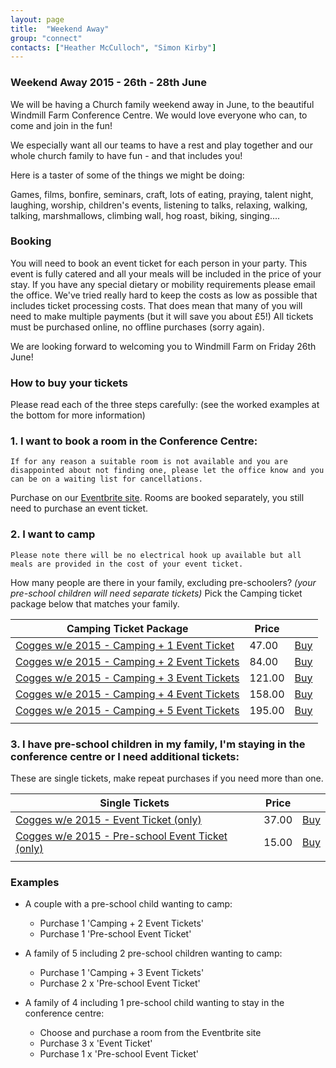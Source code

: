 ```yaml
---
layout: page
title:  "Weekend Away"
group: "connect"
contacts: ["Heather McCulloch", "Simon Kirby"]
---
```


### Weekend Away 2015 - 26th - 28th June

We will be having a Church family weekend away in June, to the beautiful Windmill Farm Conference Centre. We would love everyone who can, to come and join in the fun! 

We especially want all our teams to have a rest and play together and our whole church family to have fun - and that includes you!

Here is a taster of some of the things we might be doing:

Games, films, bonfire, seminars, craft, lots of eating, praying, talent night, laughing, worship, children's events, listening to talks, relaxing, walking, talking, marshmallows, climbing wall, hog roast, biking, singing....

### Booking

You will need to book an event ticket for each person in your party.
This event is fully catered and all your meals will be included in the price of your stay. If you have any special dietary or mobility requirements please email the office. We've tried really hard to keep the costs as low as possible that includes ticket processing costs. That does mean that many of you will need to make multiple payments (but it will save you about £5!) All tickets must be purchased online, no offline purchases (sorry again).

We are looking forward to welcoming you to Windmill Farm on Friday 26th June!

### How to buy your tickets

Please read each of the three steps carefully: (see the worked examples at the bottom for more information)

### 1. I want to book a room in the Conference Centre:
  
    If for any reason a suitable room is not available and you are disappointed about not finding one, please let the office know and you can be on a waiting list for cancellations. 

Purchase on our [Eventbrite site](http://www.eventbrite.com/e/cogges-weekend-away-tickets-3641901024). Rooms are booked separately, you still need to purchase an event ticket.

### 2. I want to camp 

    Please note there will be no electrical hook up available but all meals are provided in the cost of your event ticket.  

How many people are there in your family, excluding pre-schoolers? *(your pre-school children will need separate tickets)* Pick the Camping ticket package below that matches your family.

|                                                   Camping Ticket Package                                                   | Price |                                                                               |
| -------------------------------------------------------------------------------------------------------------------------- | ----- | ----------------------------------------------------------------------------- |
| [Cogges w/e 2015 - Camping + 1 Event Ticket      ](https://dashboard.gocardless.com/api/template_plans/0VG276WZRK/paylink) |    47.00 | [Buy](https://dashboard.gocardless.com/api/template_plans/0VG276WZRK/paylink) |
| [Cogges w/e 2015 - Camping + 2 Event Tickets     ](https://dashboard.gocardless.com/api/template_plans/0VG34B4CS0/paylink) |    84.00 | [Buy](https://dashboard.gocardless.com/api/template_plans/0VG34B4CS0/paylink) |
| [Cogges w/e 2015 - Camping + 3 Event Tickets     ](https://dashboard.gocardless.com/api/template_plans/0VG3G4J9BT/paylink) |   121.00 | [Buy](https://dashboard.gocardless.com/api/template_plans/0VG3G4J9BT/paylink) |
| [Cogges w/e 2015 - Camping + 4 Event Tickets     ](https://dashboard.gocardless.com/api/template_plans/0VG3G7TPYN/paylink) |   158.00 | [Buy](https://dashboard.gocardless.com/api/template_plans/0VG3G7TPYN/paylink) |
| [Cogges w/e 2015 - Camping + 5 Event Tickets     ](https://dashboard.gocardless.com/api/template_plans/0VG3Z73711/paylink) |   195.00 | [Buy](https://dashboard.gocardless.com/api/template_plans/0VG3Z73711/paylink) |
|                                                                                                                            |       |                                                                               |

### 3. I have pre-school children in my family, I'm staying in the conference centre or I need additional tickets:

These are single tickets, make repeat purchases if you need more than one.

|                                                       Single Tickets                                                       | Price |     |
| -------------------------------------------------------------------------------------------------------------------------- | ----- | --- |
| [Cogges w/e 2015 - Event Ticket (only)           ](https://dashboard.gocardless.com/api/template_plans/0VG3CBD5ZW/paylink) |    37.00 | [Buy](https://dashboard.gocardless.com/api/template_plans/0VG3CBD5ZW/paylink)     |
| [Cogges w/e 2015 - Pre-school Event Ticket (only)](https://dashboard.gocardless.com/api/template_plans/0VG3JQJ66G/paylink) |    15.00 | [Buy](https://dashboard.gocardless.com/api/template_plans/0VG3JQJ66G/paylink)     |
|                                                                                                                            |       |     |


### Examples

- A couple with a pre-school child wanting to camp:
    + Purchase 1 'Camping + 2 Event Tickets'
    + Purchase 1 'Pre-school Event Ticket'

- A family of 5 including 2 pre-school children wanting to camp:
    + Purchase 1 'Camping + 3 Event Tickets'
    + Purchase 2 x 'Pre-school Event Ticket'

- A family of 4 including 1 pre-school child wanting to stay in the conference centre:
    + Choose and purchase a room from the Eventbrite site
    + Purchase 3 x 'Event Ticket'  
    + Purchase 1 x 'Pre-school Event Ticket'





